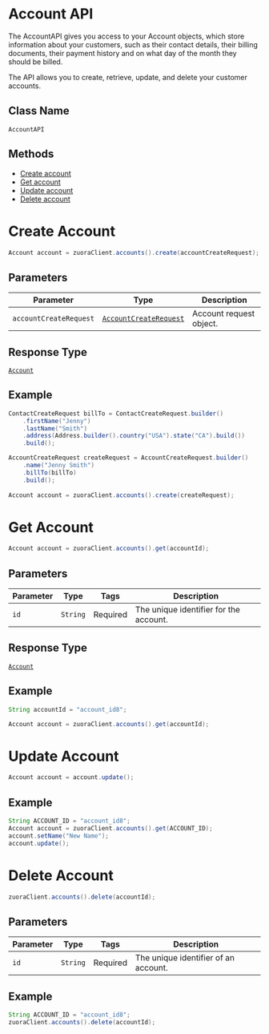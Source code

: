 # Account API

The AccountAPI gives you access to your Account objects, which store information about your customers, such as their contact details, their billing documents, their payment history and on what day of the month they should be billed.

The API allows you to create, retrieve, update, and delete your customer accounts. 

## Class Name

`AccountAPI`

## Methods

* [Create account](/doc/account-api.md#create-account)
* [Get account](/doc/account-api.md#get-account)
* [Update account](/doc/account-api.md#update-account)
* [Delete account](/doc/account-api.md#delete-account)


# Create Account

```java
Account account = zuoraClient.accounts().create(accountCreateRequest);
```

## Parameters

| Parameter | Type | Description |
|  --- | --- | --- |
| `accountCreateRequest` | [`AccountCreateRequest`](/doc/models/account-create-request.md) | Account request object. |

## Response Type

[`Account`](/doc/models/account.md)

## Example

```java
ContactCreateRequest billTo = ContactCreateRequest.builder()
    .firstName("Jenny")
    .lastName("Smith")
    .address(Address.builder().country("USA").state("CA").build())
    .build();

AccountCreateRequest createRequest = AccountCreateRequest.builder()
    .name("Jenny Smith")
    .billTo(billTo)
    .build();
    
Account account = zuoraClient.accounts().create(createRequest);
```

# Get Account

```java
Account account = zuoraClient.accounts().get(accountId);
```

## Parameters

| Parameter | Type | Tags | Description |
|  --- | --- | --- | --- |
| `id` | `String` | Required | The unique identifier for the account. |


## Response Type

[`Account`](/doc/models/account.md)


## Example 

```java
String accountId = "account_id8";

Account account = zuoraClient.accounts().get(accountId);
```


# Update Account

```java
Account account = account.update();
```

[comment]: <> (## Parameters)

[comment]: <> (| Parameter | Type | Tags | Description |)

[comment]: <> (|  --- | --- | --- | --- |)

[comment]: <> (| `account` | `Account` | Required | The hydrated `Account` object you wish to update. |)


## Example 

```java
String ACCOUNT_ID = "account_id8";
Account account = zuoraClient.accounts().get(ACCOUNT_ID);
account.setName("New Name");
account.update();
```


# Delete Account

```java
zuoraClient.accounts().delete(accountId);
```

## Parameters

| Parameter | Type | Tags | Description |
|  --- | --- | --- | --- |
| `id` | `String` | Required | The unique identifier of an account. |


## Example

```java
String ACCOUNT_ID = "account_id8";
zuoraClient.accounts().delete(accountId);
```




